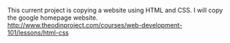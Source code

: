 This current project is copying a website using HTML and CSS. I will copy the 
google homepage website.
http://www.theodinproject.com/courses/web-development-101/lessons/html-css